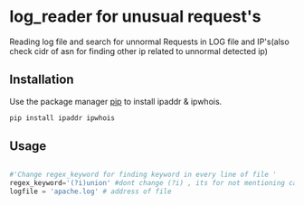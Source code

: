 # log_reader for unusual request's
Reading log file and search for unnormal Requests in LOG file and IP's(also check cidr of asn for finding other ip related to unnormal detected ip) 
## Installation

Use the package manager [pip](https://pip.pypa.io/en/stable/) to install ipaddr & ipwhois.

```bash
pip install ipaddr ipwhois
``` 
## Usage

```python

#'Change regex_keyword for finding keyword in every line of file '
regex_keyword='(?i)union' #dont change (?i) , its for not mentioning case sensitive in log file.just change union to everything u want.
logfile = 'apache.log' # address of file
```
